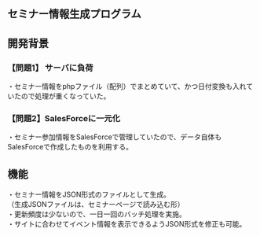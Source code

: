 ## セミナー情報生成プログラム

## 開発背景  
### 【問題1】 サーバに負荷   
・セミナー情報をphpファイル（配列）でまとめていて、かつ日付変換も入れていたので処理が重くなっていた。  

### 【問題2】SalesForceに一元化
・セミナー参加情報をSalesForceで管理していたので、データ自体もSalesForceで作成したものを利用する。

## 機能
・セミナー情報をJSON形式のファイルとして生成。  
（生成JSONファイルは、セミナーページで読み込む形）  
・更新頻度は少ないので、一日一回のバッチ処理を実施。  
・サイトに合わせてイベント情報を表示できるようJSON形式を修正も可能。  
